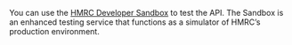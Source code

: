 You can use the [HMRC Developer Sandbox](/api-documentation/docs/testing) to test the API. The Sandbox is an enhanced testing service that functions as a simulator of HMRC’s production environment.
